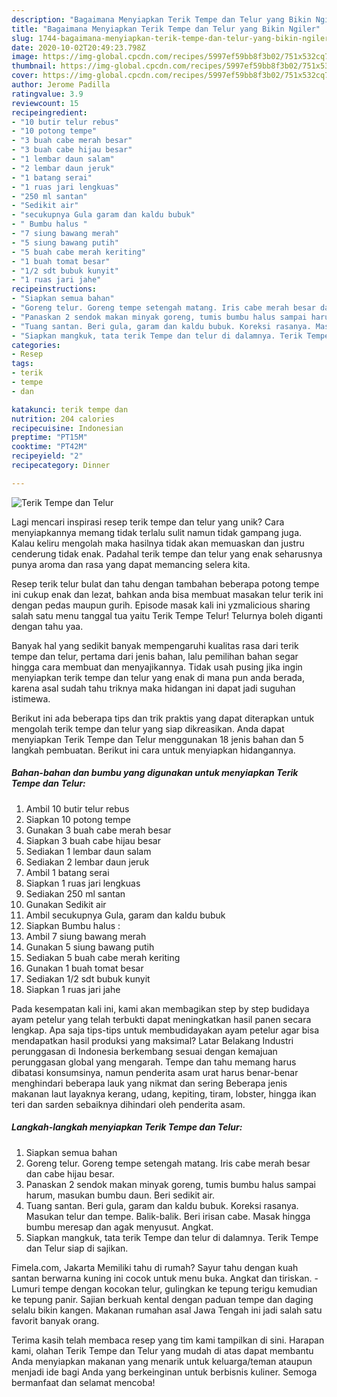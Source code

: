```yaml
---
description: "Bagaimana Menyiapkan Terik Tempe dan Telur yang Bikin Ngiler"
title: "Bagaimana Menyiapkan Terik Tempe dan Telur yang Bikin Ngiler"
slug: 1744-bagaimana-menyiapkan-terik-tempe-dan-telur-yang-bikin-ngiler
date: 2020-10-02T20:49:23.798Z
image: https://img-global.cpcdn.com/recipes/5997ef59bb8f3b02/751x532cq70/terik-tempe-dan-telur-foto-resep-utama.jpg
thumbnail: https://img-global.cpcdn.com/recipes/5997ef59bb8f3b02/751x532cq70/terik-tempe-dan-telur-foto-resep-utama.jpg
cover: https://img-global.cpcdn.com/recipes/5997ef59bb8f3b02/751x532cq70/terik-tempe-dan-telur-foto-resep-utama.jpg
author: Jerome Padilla
ratingvalue: 3.9
reviewcount: 15
recipeingredient:
- "10 butir telur rebus"
- "10 potong tempe"
- "3 buah cabe merah besar"
- "3 buah cabe hijau besar"
- "1 lembar daun salam"
- "2 lembar daun jeruk"
- "1 batang serai"
- "1 ruas jari lengkuas"
- "250 ml santan"
- "Sedikit air"
- "secukupnya Gula garam dan kaldu bubuk"
- " Bumbu halus "
- "7 siung bawang merah"
- "5 siung bawang putih"
- "5 buah cabe merah keriting"
- "1 buah tomat besar"
- "1/2 sdt bubuk kunyit"
- "1 ruas jari jahe"
recipeinstructions:
- "Siapkan semua bahan"
- "Goreng telur. Goreng tempe setengah matang. Iris cabe merah besar dan cabe hijau besar."
- "Panaskan 2 sendok makan minyak goreng, tumis bumbu halus sampai harum, masukan bumbu daun. Beri sedikit air."
- "Tuang santan. Beri gula, garam dan kaldu bubuk. Koreksi rasanya. Masukan telur dan tempe. Balik-balik. Beri irisan cabe. Masak hingga bumbu meresap dan agak menyusut. Angkat."
- "Siapkan mangkuk, tata terik Tempe dan telur di dalamnya. Terik Tempe dan Telur siap di sajikan."
categories:
- Resep
tags:
- terik
- tempe
- dan

katakunci: terik tempe dan 
nutrition: 204 calories
recipecuisine: Indonesian
preptime: "PT15M"
cooktime: "PT42M"
recipeyield: "2"
recipecategory: Dinner

---
```



![Terik Tempe dan Telur](https://img-global.cpcdn.com/recipes/5997ef59bb8f3b02/751x532cq70/terik-tempe-dan-telur-foto-resep-utama.jpg)

Lagi mencari inspirasi resep terik tempe dan telur yang unik? Cara menyiapkannya memang tidak terlalu sulit namun tidak gampang juga. Kalau keliru mengolah maka hasilnya tidak akan memuaskan dan justru cenderung tidak enak. Padahal terik tempe dan telur yang enak seharusnya punya aroma dan rasa yang dapat memancing selera kita.

Resep terik telur bulat dan tahu dengan tambahan beberapa potong tempe ini cukup enak dan lezat, bahkan anda bisa membuat masakan telur terik ini dengan pedas maupun gurih. Episode masak kali ini yzmalicious sharing salah satu menu tanggal tua yaitu Terik Tempe Telur! Telurnya boleh diganti dengan tahu yaa.

Banyak hal yang sedikit banyak mempengaruhi kualitas rasa dari terik tempe dan telur, pertama dari jenis bahan, lalu pemilihan bahan segar hingga cara membuat dan menyajikannya. Tidak usah pusing jika ingin menyiapkan terik tempe dan telur yang enak di mana pun anda berada, karena asal sudah tahu triknya maka hidangan ini dapat jadi suguhan istimewa.


Berikut ini ada beberapa tips dan trik praktis yang dapat diterapkan untuk mengolah terik tempe dan telur yang siap dikreasikan. Anda dapat menyiapkan Terik Tempe dan Telur menggunakan 18 jenis bahan dan 5 langkah pembuatan. Berikut ini cara untuk menyiapkan hidangannya.

<!--inarticleads1-->

##### Bahan-bahan dan bumbu yang digunakan untuk menyiapkan Terik Tempe dan Telur:

1. Ambil 10 butir telur rebus
1. Siapkan 10 potong tempe
1. Gunakan 3 buah cabe merah besar
1. Siapkan 3 buah cabe hijau besar
1. Sediakan 1 lembar daun salam
1. Sediakan 2 lembar daun jeruk
1. Ambil 1 batang serai
1. Siapkan 1 ruas jari lengkuas
1. Sediakan 250 ml santan
1. Gunakan Sedikit air
1. Ambil secukupnya Gula, garam dan kaldu bubuk
1. Siapkan  Bumbu halus :
1. Ambil 7 siung bawang merah
1. Gunakan 5 siung bawang putih
1. Sediakan 5 buah cabe merah keriting
1. Gunakan 1 buah tomat besar
1. Sediakan 1/2 sdt bubuk kunyit
1. Siapkan 1 ruas jari jahe


Pada kesempatan kali ini, kami akan membagikan step by step budidaya ayam petelur yang telah terbukti dapat meningkatkan hasil panen secara lengkap. Apa saja tips-tips untuk membudidayakan ayam petelur agar bisa mendapatkan hasil produksi yang maksimal? Latar Belakang Industri perunggasan di Indonesia berkembang sesuai dengan kemajuan perunggasan global yang mengarah. Tempe dan tahu memang harus dibatasi konsumsinya, namun penderita asam urat harus benar-benar menghindari beberapa lauk yang nikmat dan sering Beberapa jenis makanan laut layaknya kerang, udang, kepiting, tiram, lobster, hingga ikan teri dan sarden sebaiknya dihindari oleh penderita asam. 

<!--inarticleads2-->

##### Langkah-langkah menyiapkan Terik Tempe dan Telur:

1. Siapkan semua bahan
1. Goreng telur. Goreng tempe setengah matang. Iris cabe merah besar dan cabe hijau besar.
1. Panaskan 2 sendok makan minyak goreng, tumis bumbu halus sampai harum, masukan bumbu daun. Beri sedikit air.
1. Tuang santan. Beri gula, garam dan kaldu bubuk. Koreksi rasanya. Masukan telur dan tempe. Balik-balik. Beri irisan cabe. Masak hingga bumbu meresap dan agak menyusut. Angkat.
1. Siapkan mangkuk, tata terik Tempe dan telur di dalamnya. Terik Tempe dan Telur siap di sajikan.


Fimela.com, Jakarta Memiliki tahu di rumah? Sayur tahu dengan kuah santan berwarna kuning ini cocok untuk menu buka. Angkat dan tiriskan. - Lumuri tempe dengan kocokan telur, gulingkan ke tepung terigu kemudian ke tepung panir. Sajian berkuah kental dengan paduan tempe dan daging selalu bikin kangen. Makanan rumahan asal Jawa Tengah ini jadi salah satu favorit banyak orang. 

Terima kasih telah membaca resep yang tim kami tampilkan di sini. Harapan kami, olahan Terik Tempe dan Telur yang mudah di atas dapat membantu Anda menyiapkan makanan yang menarik untuk keluarga/teman ataupun menjadi ide bagi Anda yang berkeinginan untuk berbisnis kuliner. Semoga bermanfaat dan selamat mencoba!
